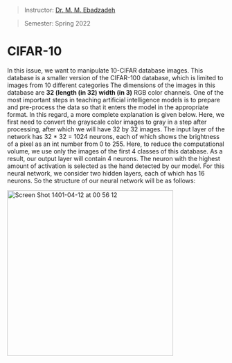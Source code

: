 > Instructor: [Dr. M. M. Ebadzadeh](https://scholar.google.com/citations?user=080Y_lUAAAAJ&hl=en)

> Semester: Spring 2022

# CIFAR-10
In this issue, we want to manipulate 10-CIFAR database images. This database is a smaller version of the CIFAR-100 database, which is limited to images from 10 different categories The dimensions of the images in this database are **32 (length (in 32) width (in 3)** RGB color channels. One of the most important steps in teaching artificial intelligence models is to prepare and pre-process the data so that it enters the model in the appropriate format. In this regard, a more complete explanation is given below. Here, we first need to convert the grayscale color images to gray in a step after processing, after which we will have 32 by 32 images. The input layer of the network has 32 * 32 = 1024 neurons, each of which shows the brightness of a pixel as an int number from 0 to 255. Here, to reduce the computational volume, we use only the images of the first 4 classes of this database. As a result, our output layer will contain 4 neurons. The neuron with the highest amount of activation is selected as the hand detected by our model. For this neural network, we consider two hidden layers, each of which has 16 neurons. So the structure of our neural network will be as follows:


<img width="383" alt="Screen Shot 1401-04-12 at 00 56 12" src="https://user-images.githubusercontent.com/71961438/177015353-c0b32e68-321e-4cc7-8dc9-cb33922db58d.png">
